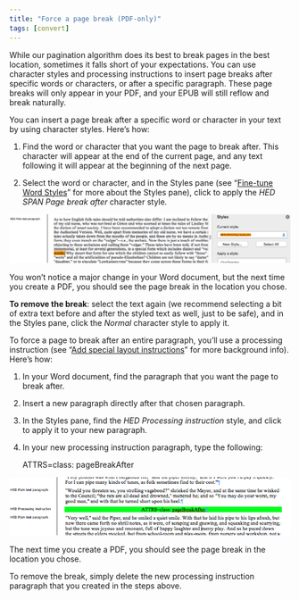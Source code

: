 ```yaml
---
title: "Force a page break (PDF-only)"
tags: [convert]
---
```

 
<html><body><section data-type="chapter" class="hsecchapter" data-hederis-type="hsecchapter" id="force-page-break" data-pi-attrs="id: force-page-break; data-tags: convert;" role="doc-chapter" data-tags="convert" data-author-name=" " data-book-title=" " title="Force a page break (PDF-only)"><p class="hblkp" data-hederis-type="hblkp" id="pEAQNfmHf">While our pagination algorithm does its best to break pages in the best location, sometimes it falls short of your expectations. You can use character styles and processing instructions to insert page breaks after specific words or characters, or after a specific paragraph. These page breaks will only appear in your PDF, and your EPUB will still reflow and break naturally.</p><section class="hwprsubsection" data-hederis-type="hwprsubsection" id="pAGtlX2bB" data-type="subsection" title="Subsection 1"><p class="hblkp" data-hederis-type="hblkp" id="p05bqammQ">You can insert a page break after a specific word or character in your text by using character styles. Here&#8217;s how:</p><ol class="hwprnumlist" data-hederis-type="hwprnumlist" id="pl6qtxhzU"><li class="hblkoli" data-hederis-type="hblkoli" id="li1w9u7n7I"><p class="hblkoli" data-hederis-type="hblklip" id="pCu5Bze5h">Find the word or character that you want the page to break after. This character will appear at the end of the current page, and any text following it will appear at the beginning of the next page.</p></li><li class="hblkoli" data-hederis-type="hblkoli" id="liTLBOz8qd"><p class="hblkoli" data-hederis-type="hblklip" id="p5CGfy4bh">Select the word or character, and in the Styles pane (see &#8220;<a href="{% link _docs/fine-tune-styles.md %}" class="hspana" data-hederis-type="hspana" id="p8xhUBzA2">Fine-tune Word Styles</a>&#8221; for more about the Styles pane), click to apply the <em data-hederis-type="hspanem" id="pcQl8LV0b">HED SPAN <em class="hspanem" data-hederis-type="hspanem" id="pGl5y5WIN">Page break after </em></em>character style<em class="hspanem" data-hederis-type="hspanem" id="pJkvQitN0">.</em></p></li></ol><img data-hederis-type="hblkimg" class="hblkimg" id="pvEfMXyE4" src="/images/forcecharbr.png" data-img-src="/images/forcecharbr.png"/><p class="hblkp" data-hederis-type="hblkp" id="pyNlGKKX1">You won&#8217;t notice a major change in your Word document, but the next time you create a PDF, you should see the page break in the location you chose.</p><p class="hblkp" data-hederis-type="hblkp" id="pvQxCuhdf"><strong data-hederis-type="hspanstrong" id="pizOBAryC">To remove the break</strong>: select the text again (we recommend selecting a bit of extra text before and after the styled text as well, just to be safe), and in the Styles pane, click the <em class="hspanem" data-hederis-type="hspanem" id="pJhFdr4ty">Normal</em> character style to apply it.</p></section><section class="hwprsubsection" data-hederis-type="hwprsubsection" id="pM3Y1lcPY" data-type="subsection" title="Subsection 2"><p class="hblkp" data-hederis-type="hblkp" id="p2NSTi6vl">To force a page to break after an entire paragraph, you&#8217;ll use a processing instruction (see &#8220;<a href="{% link _docs/custom-design.md %}" class="hspana" data-hederis-type="hspana" id="pCwC8H6zQ">Add special layout instructions</a>&#8221; for more background info). Here&#8217;s how:</p><ol class="hwprnumlist" data-hederis-type="hwprnumlist" id="pAUAXtc3x"><li class="hblkoli" data-hederis-type="hblkoli" id="liIjdYgINa"><p class="hblkoli" data-hederis-type="hblklip" id="p9vFaCRIg">In your Word document, find the paragraph that you want the page to break after.</p></li><li class="hblkoli" data-hederis-type="hblkoli" id="liGgYCIl8w"><p class="hblkoli" data-hederis-type="hblklip" id="pfsivP0eg">Insert a new paragraph directly after that chosen paragraph.</p></li><li class="hblkoli" data-hederis-type="hblkoli" id="lilyU1K72x"><p class="hblkoli" data-hederis-type="hblklip" id="pjLJ7kEom">In the Styles pane, find the <em class="hspanem" data-hederis-type="hspanem" id="ptIBvNoX3">HED Processing instruction</em> style, and click to apply it to your new paragraph.</p></li><li class="hblkoli" data-hederis-type="hblkoli" id="lizSGouW1C"><p class="hblkoli" data-hederis-type="hblklip" id="pI4lxdTjv">In your new processing instruction paragraph, type the following:</p><div class="hwprliteral" data-hederis-type="hwprliteral" id="pUIae0vZr" data-type="programlisting" role="doc-example"><p class="hblkp" data-hederis-type="hblkp" id="pbwMaP6NR">ATTRS=class: pageBreakAfter</p></div></li></ol><img data-hederis-type="hblkimg" class="hblkimg" id="pcOdNK31p" src="/images/forcebr.png" data-img-src="/images/forcebr.png"/><p class="hblkp" data-hederis-type="hblkp" id="pdU4tAgO7">The next time you create a PDF, you should see the page break in the location you chose.</p><p class="hblkp" data-hederis-type="hblkp" id="pmQBbjexd">To remove the break, simply delete the new processing instruction paragraph that you created in the steps above.</p></section></section></body></html>
